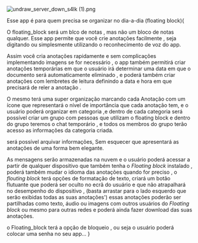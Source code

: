 
![undraw_server_down_s4lk (1).png](https://github.zendesk.com/attachments/token/QJnCTObfj9ntCl4oJ7OaVGXSm/?name=undraw_server_down_s4lk+%281%29.png)



Esse app é para quem precisa  se organizar no dia-a-dia (floating block){


O floating_block será um blco de notas , mas não um bloco de notas qualquer.
Esse app permite que você crie anotações facilmente  , 
seja digitando ou simplesmente utilizando o reconhecimento de voz do app.

Assim você cria anotações rapidamente e sem complicações implementando imagens se for necessário , o app também 
 permitirá criar anotações temporárias em que o usuário irá determinar 
 uma data em que o documento  será automaticamente eliminado , e poderá também criar anotações com lembretes de leitura
 definindo a data e hora em que precisará de reler a anotação .  
   
O mesmo terá  uma super organização marcando cada Anotação com um ícone
que representará o nível de importância que cada anotação tem, e o usuário poderá organizar em categoria ,e dentro de cada categoria 
será possível criar um grupo com pessoas que utilizam o floating block e dentro do grupo teremos o chat temporário , e todos os membros do grupo terão acesso as informações 
da categoria criada. 
 
será possível arquivar informações,
Sem esquecer que  apresentará as anotações de uma forma bem elegante.

As mensagens serão armazenadas na nuvem e o usuário poderá acessar a partir de qualquer dispositivo 
que também tenha o *Floating block* instalado , poderá também mudar o idioma das anotações quando for preciso , 
o *flouting block* terá opções de formatação de texto,
 criará um botão flutuante que poderá ser oculto no ecrã do usuário e que não atrapalhará no desempenho do dispositivo ,
(basta arrastar para o lado esquerdo que  serão exibidas todas as suas anotações') essas anotações poderão ser 
partilhadas como texto, áudio ou imagens com outros usuários do *Floating block* ou mesmo para outras redes e
poderá ainda fazer download das suas anotações.


o Floating_block terá a opção de bloqueio , ou seja o usuário  poderá colocar uma senha no seu app...
}




